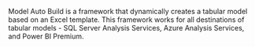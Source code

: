 Model Auto Build is a framework that dynamically creates a tabular model based on an Excel template. This framework works for all destinations of tabular models - SQL Server Analysis Services, Azure Analysis Services, and Power BI Premium.
